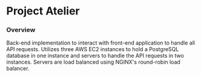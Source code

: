 # Project Atelier

### Overview
Back-end implementation to interact with front-end application to handle all API requests. Utilizes three
AWS EC2 instances to hold a PostgreSQL database in one instance and servers to handle the API requests in
two instances. Servers are load balanced using NGINX's round-robin load balancer.
